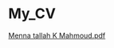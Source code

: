 # My_CV
[Menna tallah K Mahmoud.pdf](https://github.com/user-attachments/files/16618445/Menna.tallah.K.Mahmoud.pdf)
